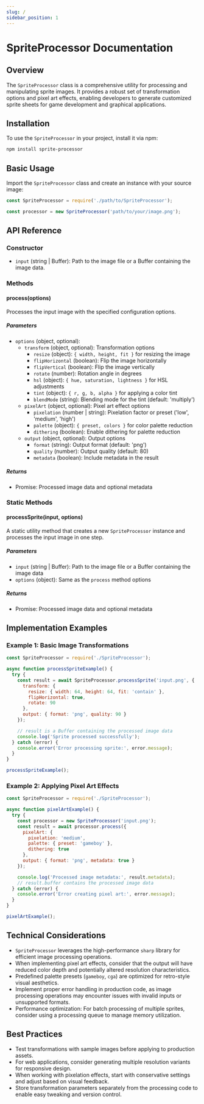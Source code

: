 ```yaml
---
slug: /
sidebar_position: 1
---
```

# SpriteProcessor Documentation

## Overview
The `SpriteProcessor` class is a comprehensive utility for processing and manipulating sprite images. It provides a robust set of transformation options and pixel art effects, enabling developers to generate customized sprite sheets for game development and graphical applications.

## Installation
To use the `SpriteProcessor` in your project, install it via npm:

```bash
npm install sprite-processor
```

## Basic Usage
Import the `SpriteProcessor` class and create an instance with your source image:

```javascript
const SpriteProcessor = require('./path/to/SpriteProcessor');

const processor = new SpriteProcessor('path/to/your/image.png');
```

## API Reference

### Constructor
- `input` (string | Buffer): Path to the image file or a Buffer containing the image data.

### Methods

#### process(options)
Processes the input image with the specified configuration options.

##### Parameters
- `options` (object, optional):
  - `transform` (object, optional): Transformation options
    - `resize` (object): `{ width, height, fit }` for resizing the image
    - `flipHorizontal` (boolean): Flip the image horizontally
    - `flipVertical` (boolean): Flip the image vertically
    - `rotate` (number): Rotation angle in degrees
    - `hsl` (object): `{ hue, saturation, lightness }` for HSL adjustments
    - `tint` (object): `{ r, g, b, alpha }` for applying a color tint
    - `blendMode` (string): Blending mode for the tint (default: 'multiply')
  - `pixelArt` (object, optional): Pixel art effect options
    - `pixelation` (number | string): Pixelation factor or preset ('low', 'medium', 'high')
    - `palette` (object): `{ preset, colors }` for color palette reduction
    - `dithering` (boolean): Enable dithering for palette reduction
  - `output` (object, optional): Output options
    - `format` (string): Output format (default: 'png')
    - `quality` (number): Output quality (default: 80)
    - `metadata` (boolean): Include metadata in the result

##### Returns
- Promise: Processed image data and optional metadata

### Static Methods

#### processSprite(input, options)
A static utility method that creates a new `SpriteProcessor` instance and processes the input image in one step.

##### Parameters
- `input` (string | Buffer): Path to the image file or a Buffer containing the image data
- `options` (object): Same as the `process` method options

##### Returns
- Promise: Processed image data and optional metadata

## Implementation Examples

### Example 1: Basic Image Transformations
```javascript
const SpriteProcessor = require('./SpriteProcessor');

async function processSpriteExample() {
  try {
    const result = await SpriteProcessor.processSprite('input.png', {
      transform: {
        resize: { width: 64, height: 64, fit: 'contain' },
        flipHorizontal: true,
        rotate: 90
      },
      output: { format: 'png', quality: 90 }
    });

    // result is a Buffer containing the processed image data
    console.log('Sprite processed successfully');
  } catch (error) {
    console.error('Error processing sprite:', error.message);
  }
}

processSpriteExample();
```

### Example 2: Applying Pixel Art Effects
```javascript
const SpriteProcessor = require('./SpriteProcessor');

async function pixelArtExample() {
  try {
    const processor = new SpriteProcessor('input.png');
    const result = await processor.process({
      pixelArt: {
        pixelation: 'medium',
        palette: { preset: 'gameboy' },
        dithering: true
      },
      output: { format: 'png', metadata: true }
    });

    console.log('Processed image metadata:', result.metadata);
    // result.buffer contains the processed image data
  } catch (error) {
    console.error('Error creating pixel art:', error.message);
  }
}

pixelArtExample();
```

## Technical Considerations
- `SpriteProcessor` leverages the high-performance `sharp` library for efficient image processing operations.
- When implementing pixel art effects, consider that the output will have reduced color depth and potentially altered resolution characteristics.
- Predefined palette presets (`gameboy`, `cga`) are optimized for retro-style visual aesthetics.
- Implement proper error handling in production code, as image processing operations may encounter issues with invalid inputs or unsupported formats.
- Performance optimization: For batch processing of multiple sprites, consider using a processing queue to manage memory utilization.

## Best Practices
- Test transformations with sample images before applying to production assets.
- For web applications, consider generating multiple resolution variants for responsive design.
- When working with pixelation effects, start with conservative settings and adjust based on visual feedback.
- Store transformation parameters separately from the processing code to enable easy tweaking and version control.

